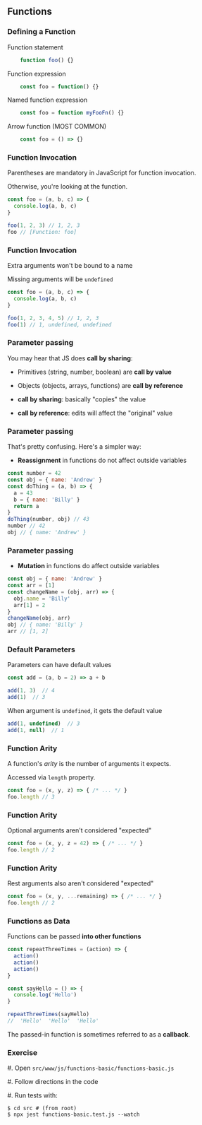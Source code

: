 ## Functions

### Defining a Function

Function statement

```javascript
    function foo() {}
```

Function expression

```javascript
    const foo = function() {}
```

Named function expression

```javascript
    const foo = function myFooFn() {}
```

Arrow function (MOST COMMON)

```javascript
    const foo = () => {}
```

### Function Invocation

Parentheses are mandatory in JavaScript for function invocation. 

Otherwise, you're looking at the function.

```javascript
const foo = (a, b, c) => {
  console.log(a, b, c)
}

foo(1, 2, 3) // 1, 2, 3
foo // [Function: foo]
```

### Function Invocation

Extra arguments won't be bound to a name

Missing arguments will be `undefined`

```javascript
const foo = (a, b, c) => {
  console.log(a, b, c)
}

foo(1, 2, 3, 4, 5) // 1, 2, 3
foo(1) // 1, undefined, undefined
```

### Parameter passing

You may hear that JS does **call by sharing**:

- Primitives (string, number, boolean) are **call by value**
- Objects (objects, arrays, functions) are **call by reference**

- **call by sharing**: basically "copies" the value
- **call by reference**: edits will affect the "original" value

### Parameter passing

That's pretty confusing. Here's a simpler way:

- **Reassignment** in functions do not affect outside variables

```javascript
const number = 42
const obj = { name: 'Andrew' }
const doThing = (a, b) => {
  a = 43
  b = { name: 'Billy' }
  return a
}
doThing(number, obj) // 43
number // 42
obj // { name: 'Andrew' }
```

### Parameter passing

- **Mutation** in functions do affect outside variables

```javascript
const obj = { name: 'Andrew' }
const arr = [1]
const changeName = (obj, arr) => {
  obj.name = 'Billy'
  arr[1] = 2
}
changeName(obj, arr)
obj // { name: 'Billy' }
arr // [1, 2]
```

### Default Parameters

Parameters can have default values

```javascript
const add = (a, b = 2) => a + b

add(1, 3)  // 4
add(1)  // 3 
```

When argument is `undefined`, it gets the default value

```javascript
add(1, undefined)  // 3
add(1, null)  // 1
```

### Function Arity

A function's *arity* is the number of arguments it expects.  

Accessed via `length` property.

```javascript
const foo = (x, y, z) => { /* ... */ }
foo.length // 3
```

### Function Arity

Optional arguments aren't considered "expected"

```javascript
const foo = (x, y, z = 42) => { /* ... */ }
foo.length // 2
```

### Function Arity

Rest arguments also aren't considered "expected"

```javascript
const foo = (x, y, ...remaining) => { /* ... */ }
foo.length // 2
```

### Functions as Data

Functions can be passed **into other functions**

```javascript
const repeatThreeTimes = (action) => {
  action()
  action()
  action()
}

const sayHello = () => { 
  console.log('Hello') 
}

repeatThreeTimes(sayHello)
//  'Hello'  'Hello'  'Hello'
```

The passed-in function is sometimes referred to as a **callback**.

### Exercise

#. Open `src/www/js/functions-basic/functions-basic.js`

#. Follow directions in the code

#. Run tests with:

```shell
$ cd src # (from root)
$ npx jest functions-basic.test.js --watch
```
